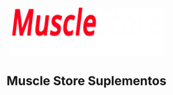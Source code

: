 <p align="center">
<img src="imagens/logo.png" height="110" width="350" alt="Unform" />
</p>
<h1 align="center">Muscle Store Suplementos</h1>
